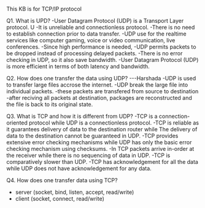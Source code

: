 This KB is for TCP/IP protocol

Q1. What is UPD?
 -User Datagram Protocol (UDP) is a Transport Layer protocol. U
 -It is unreliable and connectionless protocol.
 -There is no need to establish connection prior to data transfer.
 -UDP use for the realtime services like computer gaming, voice or video communication, live conferences.
 -Since high performance is needed,
 -UDP permits packets to be dropped instead of processing delayed packets.
 -There is no error checking in UDP, so it also save bandwidth.
 -User Datagram Protocol (UDP) is more efficient in terms of both latency and bandwidth.

Q2. How does one transfer the data using UDP?
 ---Harshada 
 -UDP is used to transfer large files accrose the internet.
 -UDP break the large file into individual packets.
 -these packets are transfered from source to destination
 -after reciving all packets at destination, packages are reconstructed and the
  file is back to its original state. 

Q3. What is TCP and how it is different from UDP?
 -TCP is a connection-oriented protocol while UDP is a connectionless protocol.
 -TCP is reliable as it guarantees delivery of data to the destination router while The delivery of data to the destination cannot be guaranteed in UDP.
 -TCP provides extensive error checking mechanisms while UDP has only the basic error checking mechanism using checksums.
 -In TCP packets arrive in-order at the receiver while there is no sequencing of data in UDP.
 -TCP is comparatively slower than UDP.
 -TCP has acknowledgement for all the data while UDP does not have acknowledgement for any data.

 Q4. How does one transfer data using TCP?
 - server (socket, bind, listen, accept, read/write)
 - client (socket, connect, read/write)
